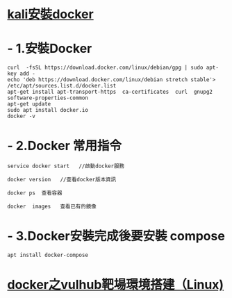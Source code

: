 # [kali安裝docker](https://blog.csdn.net/aodechudawei/article/details/122450720)

# - 1.安裝Docker
```
curl  -fsSL https://download.docker.com/linux/debian/gpg | sudo apt-key add -
echo 'deb https://download.docker.com/linux/debian stretch stable'> /etc/apt/sources.list.d/docker.list
apt-get install apt-transport-https  ca-certificates  curl  gnupg2  software-properties-common
apt-get update 
sudo apt install docker.io
docker -v
```
# - 2.Docker 常用指令
```
service docker start   //啟動docker服務
 
docker version   //查看docker版本資訊
 
docker ps  查看容器
 
docker  images   查看已有的鏡像
```
# - 3.Docker安裝完成後要安裝 compose
```
apt install docker-compose

```
# [docker之vulhub靶場環境搭建（Linux)](https://blog.csdn.net/qq_50953689/article/details/124616151)
